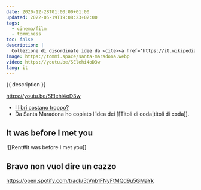 ```yaml
---
date: 2020-12-28T01:00:00+01:00
updated: 2022-05-19T19:08:23+02:00
tags:
  - cinema/film
  - tomminess
toc: false
description: |
  Collezione di disordinate idee da <cite><a href='https://it.wikipedia.org/wiki/Santa_Maradona' target='_blank' title='“Santa Maradona„ su Wikipedia'>Santa Maradona</a></cite>, il mio film preferito.
image: https://tommi.space/santa-maradona.webp
video: https://youtu.be/SElehi4oD3w
lang: it
---
```

{{ description }}

https://youtu.be/SElehi4oD3w

- [I libri costano troppo?](https://ciwati.it/2020/12/27/libri-costano-ovvero-della-circolazione '«I libri costano troppo?» ovvero della “circolazione”')
- Da Santa Maradona ho copiato l’idea dei [[Titoli di coda|titoli di coda]].

## It was before I met you

![[Rent#It was before I met you]]

## Bravo non vuol dire un cazzo

https://open.spotify.com/track/5tVnb1FNyFtMQd9u5GMaYk
